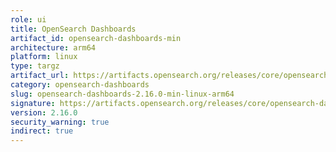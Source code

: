 ```yaml
---
role: ui
title: OpenSearch Dashboards
artifact_id: opensearch-dashboards-min
architecture: arm64
platform: linux
type: targz
artifact_url: https://artifacts.opensearch.org/releases/core/opensearch-dashboards/2.16.0/opensearch-dashboards-min-2.16.0-linux-arm64.tar.gz
category: opensearch-dashboards
slug: opensearch-dashboards-2.16.0-min-linux-arm64
signature: https://artifacts.opensearch.org/releases/core/opensearch-dashboards/2.16.0/opensearch-dashboards-min-2.16.0-linux-arm64.tar.gz.sig
version: 2.16.0
security_warning: true
indirect: true
---
```

